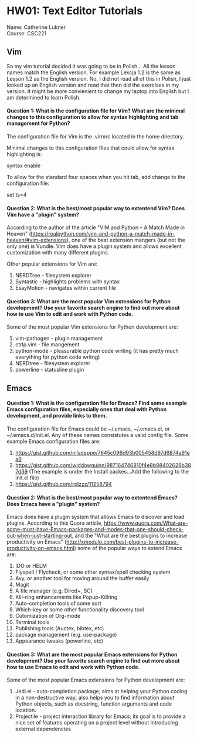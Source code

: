 # HW01: Text Editor Tutorials

Name: Catherine Lukner  
Course: CSC221

## Vim

So my vim tutorial decided it was going to be in Polish...
All the lesson names match the English version. For example Lekcja 1.2 is the same as Lesson 1.2 as the English version.
No, I did not read all of this in Polish, I just looked up an English version and read that then did the exercises in my version. It might be more convienient to change my laptop into English but I am determined to learn Polish. 

#### Question 1: What is the configuration file for Vim? What are the minimal changes to this configuration to allow for syntax highlighting and tab management for Python?

The configuration file for Vim is the .virmrc located in the home directory. 

Minimal changes to this configuration files that could allow for syntax highlighting is:

syntax enable

To allow for the standard four spaces when you hit tab, add change to the configuration file:

set ts=4

#### Question 2: What is the best/most popular way to extentend Vim? Does Vim have a "plugin" system?

According to the author of the article "VIM and Python – A Match Made in Heaven" (https://realpython.com/vim-and-python-a-match-made-in-heaven/#vim-extensions), one of the best extension mangers (but not the only one) is Vundle. Vim does have a plugin system and allows excellent customization with many different plugins. 

Other popular extensions for Vim are:
1. NERDTree - filesystem explorer
2. Syntastic - highlights problems with syntax
3. EsayMotion - navigates within current file

#### Question 3: What are the most popular Vim extensions for Python development? Use your favorite search engine to find out more about how to use Vim to edit and work with Python code.

Some of the most popular Vim extensions for Python development are:
1. vim-pathogen - plugin management
2. ctrlp.vim - file mangement
3. python-mode - pleasurable python code writing (it has pretty much everything for python code writng)
4. NERDtree - filesystem explorer
5. powerline - statusline plugin


## Emacs

#### Question 1: What is the configuration file for Emacs? Find some example Emacs configuration files, especially ones that deal with Python development, and provide links to them. 

The configuration file for Emacs could be ~/.emacs, ~/.emacs.el, or ~/.emacs.d/init.el. Any of these names consistutes a valid config file. 
Some example Emacs configuration files are:
1. https://gist.github.com/nilsdeppe/7645c096d93b005458d97d6874a91ea9
2. https://gist.github.com/widdowquinn/987164746810f4e8b88402628b387d39 (The example is under the Install packes...Add the following to the init.el file)
3. https://gist.github.com/rplzzz/11258794


#### Question 2: What is the best/most popular way to extentend Emacs? Does Emacs have a "plugin" system?

Emacs does have a plugin system that allows Emacs to discover and load plugins. 
According to this Quora article, https://www.quora.com/What-are-some-must-have-Emacs-packages-and-modes-that-one-should-check-out-when-just-starting-out, and the  "What are the best plugins to increase productivity on Emacs" (http://xmodulo.com/best-plugins-to-increase-productivity-on-emacs.html) some of the popular ways to extend Emacs are:
1. IDO or HELM
2. Flyspell / Flycheck, or some other syntax/spell checking system
3. Avy, or another tool for moving around the buffer easily
4. Magit
5. A file manager (e.g. Dired+, SC)
6. Kill-ring enhancements like Popup-Killring
7. Auto-completion tools of some sort
8. Which-key or some other functionality discovery tool
9. Cutomization of Org-mode 
10. Terminal tools
11. Publishing tools (Auctex, bibtex, etc)
12. package management (e.g. use-package)
13. Appearance tweaks (powerline, etc)

#### Question 3: What are the most popular Emacs extensions for Python development? Use your favorite search engine to find out more about how to use Emacs to edit and work with Python code.

Some of the most popular Emacs extensions for Python development are:
1. Jedi.el - auto-completion package; aims at helping your Python coding in a non-destructive way; also helps you to find information about Python objects, such as docstring, function arguments and code location.
2. Projectile - project interaction library for Emacs; its goal is to provide a nice set of features operating on a project level without introducing external dependencies
